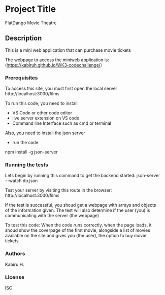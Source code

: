 # Project Title
FlatDango Movie Theatre

## Description
This is a mini web application that can purchase movie tickets

The webpage to access the miniweb application is:
        (https://kabiruh.github.io/WK3-codechallenge/)


### Prerequisites
To access this site, you must first open the local server 
        http://localhost:3000/films

To run this code, you need to install 
 - VS Code or other code editor
 - live server extension on VS code
 - Command line Interface such as cmd or terminal

Also, you need to install the json server
 - run the code 

npm install -g json-server
    

### Running the tests
Lets begin by running this command to get the backend started: json-server --watch db.json

Test your server by visiting this route in the browser: http://localhost:3000/films

If the test is successful, you shoud get a webpage with arrays and objects of the information given.
The test will also determine if the user (you) is communicating with the server (the webpage)

To test this code:
When the code runs correctly, when the page loads, it shoud show the coverpage of the first movie, alongside a list of movies available on the site and gives you (the user), the option to buy movie tickets


### Authors
Kabiru H.

### License
ISC
